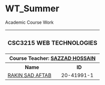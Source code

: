 # WT_Summer
Academic Course Work

<p align="center">
<table>
  <tr>
  	<th colspan="2"><h3>CSC3215	WEB TECHNOLOGIES</h3></th>
  </tr>
  
  <tr>
  	<th colspan="2">Course Teacher: <a href="https://github.com/hsazzad-prog">SAZZAD HOSSAIN</a></th>
  </tr>
  
  <tr>
    <th>Name</th>
    <th>ID</th>
  </tr>
  
  <tr>
    <td><a href="https://github.com/aftabrakinsad">RAKIN SAD AFTAB</a>   </td>
    <td>20-41991-1</td>
  </tr>

</table>
</p>
